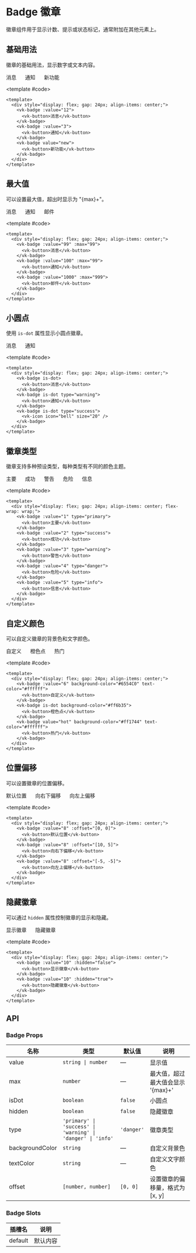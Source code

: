 # Badge 徽章

徽章组件用于显示计数、提示或状态标记，通常附加在其他元素上。

## 基础用法

徽章的基础用法，显示数字或文本内容。

<Demo>
  <div style="display: flex; gap: 24px; align-items: center;">
    <vk-badge :value="12">
      <vk-button>消息</vk-button>
    </vk-badge>
    <vk-badge :value="3">
      <vk-button>通知</vk-button>
    </vk-badge>
    <vk-badge value="new">
      <vk-button>新功能</vk-button>
    </vk-badge>
  </div>
  
  <template #code>

```vue
<template>
  <div style="display: flex; gap: 24px; align-items: center;">
    <vk-badge :value="12">
      <vk-button>消息</vk-button>
    </vk-badge>
    <vk-badge :value="3">
      <vk-button>通知</vk-button>
    </vk-badge>
    <vk-badge value="new">
      <vk-button>新功能</vk-button>
    </vk-badge>
  </div>
</template>
```

  </template>
</Demo>

## 最大值

可以设置最大值，超出时显示为 "{max}+"。

<Demo>
  <div style="display: flex; gap: 24px; align-items: center;">
    <vk-badge :value="99" :max="99">
      <vk-button>消息</vk-button>
    </vk-badge>
    <vk-badge :value="100" :max="99">
      <vk-button>通知</vk-button>
    </vk-badge>
    <vk-badge :value="1000" :max="999">
      <vk-button>邮件</vk-button>
    </vk-badge>
  </div>
  
  <template #code>

```vue
<template>
  <div style="display: flex; gap: 24px; align-items: center;">
    <vk-badge :value="99" :max="99">
      <vk-button>消息</vk-button>
    </vk-badge>
    <vk-badge :value="100" :max="99">
      <vk-button>通知</vk-button>
    </vk-badge>
    <vk-badge :value="1000" :max="999">
      <vk-button>邮件</vk-button>
    </vk-badge>
  </div>
</template>
```

  </template>
</Demo>

## 小圆点

使用 `is-dot` 属性显示小圆点徽章。

<Demo>
  <div style="display: flex; gap: 24px; align-items: center;">
    <vk-badge is-dot>
      <vk-button>消息</vk-button>
    </vk-badge>
    <vk-badge is-dot type="warning">
      <vk-button>通知</vk-button>
    </vk-badge>
    <vk-badge is-dot type="success">
      <vk-icon icon="i-material-symbols:circle-notifications" size="20" />
    </vk-badge>
  </div>
  
  <template #code>

```vue
<template>
  <div style="display: flex; gap: 24px; align-items: center;">
    <vk-badge is-dot>
      <vk-button>消息</vk-button>
    </vk-badge>
    <vk-badge is-dot type="warning">
      <vk-button>通知</vk-button>
    </vk-badge>
    <vk-badge is-dot type="success">
      <vk-icon icon="bell" size="20" />
    </vk-badge>
  </div>
</template>
```

  </template>
</Demo>

## 徽章类型

徽章支持多种预设类型，每种类型有不同的颜色主题。

<Demo>
  <div style="display: flex; gap: 24px; align-items: center; flex-wrap: wrap;">
    <vk-badge :value="1" type="primary">
      <vk-button>主要</vk-button>
    </vk-badge>
    <vk-badge :value="2" type="success">
      <vk-button>成功</vk-button>
    </vk-badge>
    <vk-badge :value="3" type="warning">
      <vk-button>警告</vk-button>
    </vk-badge>
    <vk-badge :value="4" type="danger">
      <vk-button>危险</vk-button>
    </vk-badge>
    <vk-badge :value="5" type="info">
      <vk-button>信息</vk-button>
    </vk-badge>
  </div>
  
  <template #code>

```vue
<template>
  <div style="display: flex; gap: 24px; align-items: center; flex-wrap: wrap;">
    <vk-badge :value="1" type="primary">
      <vk-button>主要</vk-button>
    </vk-badge>
    <vk-badge :value="2" type="success">
      <vk-button>成功</vk-button>
    </vk-badge>
    <vk-badge :value="3" type="warning">
      <vk-button>警告</vk-button>
    </vk-badge>
    <vk-badge :value="4" type="danger">
      <vk-button>危险</vk-button>
    </vk-badge>
    <vk-badge :value="5" type="info">
      <vk-button>信息</vk-button>
    </vk-badge>
  </div>
</template>
```

  </template>
</Demo>

## 自定义颜色

可以自定义徽章的背景色和文字颜色。

<Demo>
  <div style="display: flex; gap: 24px; align-items: center;">
    <vk-badge :value="6" background-color="#6554C0" text-color="#ffffff">
      <vk-button>自定义</vk-button>
    </vk-badge>
    <vk-badge is-dot background-color="#ff6b35">
      <vk-button>橙色点</vk-button>
    </vk-badge>
    <vk-badge value="hot" background-color="#ff1744" text-color="#ffffff">
      <vk-button>热门</vk-button>
    </vk-badge>
  </div>
  
  <template #code>

```vue
<template>
  <div style="display: flex; gap: 24px; align-items: center;">
    <vk-badge :value="6" background-color="#6554C0" text-color="#ffffff">
      <vk-button>自定义</vk-button>
    </vk-badge>
    <vk-badge is-dot background-color="#ff6b35">
      <vk-button>橙色点</vk-button>
    </vk-badge>
    <vk-badge value="hot" background-color="#ff1744" text-color="#ffffff">
      <vk-button>热门</vk-button>
    </vk-badge>
  </div>
</template>
```

  </template>
</Demo>

## 位置偏移

可以设置徽章的位置偏移。

<Demo>
  <div style="display: flex; gap: 24px; align-items: center;">
    <vk-badge :value="8" :offset="[0, 0]">
      <vk-button>默认位置</vk-button>
    </vk-badge>
    <vk-badge :value="8" :offset="[10, 5]">
      <vk-button>向右下偏移</vk-button>
    </vk-badge>
    <vk-badge :value="8" :offset="[-5, -5]">
      <vk-button>向左上偏移</vk-button>
    </vk-badge>
  </div>
  
  <template #code>

```vue
<template>
  <div style="display: flex; gap: 24px; align-items: center;">
    <vk-badge :value="8" :offset="[0, 0]">
      <vk-button>默认位置</vk-button>
    </vk-badge>
    <vk-badge :value="8" :offset="[10, 5]">
      <vk-button>向右下偏移</vk-button>
    </vk-badge>
    <vk-badge :value="8" :offset="[-5, -5]">
      <vk-button>向左上偏移</vk-button>
    </vk-badge>
  </div>
</template>
```

  </template>
</Demo>

## 隐藏徽章

可以通过 `hidden` 属性控制徽章的显示和隐藏。

<Demo>
  <div style="display: flex; gap: 24px; align-items: center;">
    <vk-badge :value="10" :hidden="false">
      <vk-button>显示徽章</vk-button>
    </vk-badge>
    <vk-badge :value="10" :hidden="true">
      <vk-button>隐藏徽章</vk-button>
    </vk-badge>
  </div>
  
  <template #code>

```vue
<template>
  <div style="display: flex; gap: 24px; align-items: center;">
    <vk-badge :value="10" :hidden="false">
      <vk-button>显示徽章</vk-button>
    </vk-badge>
    <vk-badge :value="10" :hidden="true">
      <vk-button>隐藏徽章</vk-button>
    </vk-badge>
  </div>
</template>
```

  </template>
</Demo>

## API

### Badge Props

| 名称            | 类型                                                        | 默认值     | 说明                              |
| --------------- | ----------------------------------------------------------- | ---------- | --------------------------------- |
| value           | `string \| number`                                          | —          | 显示值                            |
| max             | `number`                                                    | —          | 最大值，超过最大值会显示 '{max}+' |
| isDot           | `boolean`                                                   | `false`    | 小圆点                            |
| hidden          | `boolean`                                                   | `false`    | 隐藏徽章                          |
| type            | `'primary' \| 'success' \| 'warning' \| 'danger' \| 'info'` | `'danger'` | 徽章类型                          |
| backgroundColor | `string`                                                    | —          | 自定义背景色                      |
| textColor       | `string`                                                    | —          | 自定义文字颜色                    |
| offset          | `[number, number]`                                          | `[0, 0]`   | 设置徽章的偏移量，格式为 [x, y]   |

### Badge Slots

| 插槽名  | 说明     |
| ------- | -------- |
| default | 默认内容 |
